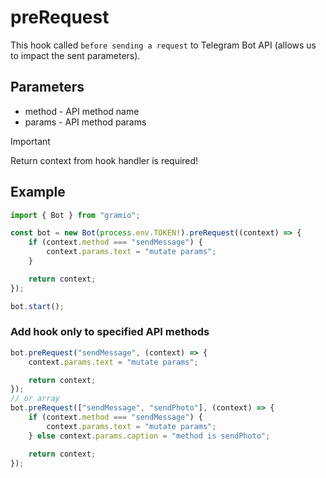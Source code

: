 # preRequest

This hook called `before sending a request` to Telegram Bot API (allows us to impact the sent parameters).

## Parameters

-   method - API method name
-   params - API method params

> [!IMPORTANT]
> Return context from hook handler is required!

## Example

```ts twoslash
import { Bot } from "gramio";

const bot = new Bot(process.env.TOKEN!).preRequest((context) => {
    if (context.method === "sendMessage") {
        context.params.text = "mutate params";
    }

    return context;
});

bot.start();
```

### Add hook only to specified API methods

```ts
bot.preRequest("sendMessage", (context) => {
    context.params.text = "mutate params";

    return context;
});
// or array
bot.preRequest(["sendMessage", "sendPhoto"], (context) => {
    if (context.method === "sendMessage") {
        context.params.text = "mutate params";
    } else context.params.caption = "method is sendPhoto";

    return context;
});
```
